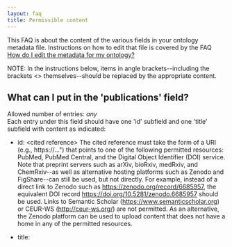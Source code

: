```yaml
---
layout: faq
title: Permissible content
---
```


This FAQ is about the content of the various fields in your ontology metadata file. Instructions on how to edit that file is covered by the FAQ <a href="{{site.baseurl}}faq/how-do-i-edit-metadata.html">How do I edit the metadata for my ontology?</a>

NOTE: In the instructions below, items in angle brackets--including the brackets <> themselves--should be replaced by the appropriate content.

## What can I put in the 'publications' field?
Allowed number of entries: *any*<br>
Each entry under this field should have one 'id' subfield and one 'title' subfield with content as indicated:
- id: \<cited reference> The cited reference must take the form of a URI (e.g., https://...") that points to one of the following permitted resources: PubMed, PubMed Central, and the Digital Object Identifier (DOI) service. Note that preprint servers such as arXiv, bioRxiv, medRxiv, and ChemRxiv--as well as alternative hosting platforms such as Zenodo and FigShare--can still be used, but not directly. For example, instead of a direct link to Zenodo such as  https://zenodo.org/record/6685957, the equivalent DOI record https://doi.org/10.5281/zenodo.6685957 should be used. Links to Semantic Scholar (https://www.semanticscholar.org) or CEUR-WS (http://ceur-ws.org/) are not permitted. As an alternative, the Zenodo platform can be used to upload content that does not have a home in any of the permitted resources.

- title: <title of cited reference> Technically this is a free-text field, but best practice is to use the title of the publication cited under the 'id' subfield.
